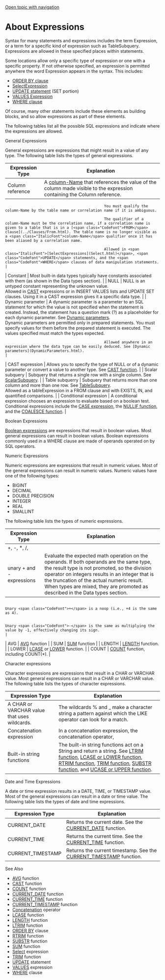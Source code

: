 [Open topic with navigation](../../../index.html#Shared/SQLReference/Expressions/AboutExpressions.html)

<a href="" id="Expressions.AboutExpressions"></a>About []()Expressions
======================================================================

Syntax for many statements and expressions includes the term <span class="ItalicFont">Expression</span>, or a term for a specific kind of expression such as TableSubquery. Expressions are allowed in these specified places within statements.

Some locations allow only a specific type of expression or one with a specific property. If not otherwise specified, an expression is permitted anywhere the word <span class="ItalicFont">Expression</span> appears in the syntax. This includes:

-   [<span class="CodeFont">ORDER BY</span> clause](../Clauses/OrderBy.html)
-   <span class="CodeFont">[SelectExpression](Select.html)</span>
-   [<span class="CodeFont">UPDATE</span> statement](../Statements/UpdateTable.html) (SET portion)
-   [<span class="CodeFont">VALUES</span> Expression](Values.html)
-   [<span class="CodeFont">WHERE</span> clause](../Clauses/Where.html)

Of course, many other statements include these elements as building blocks, and so allow expressions as part of these elements.

The following tables list all the possible SQL expressions and indicate where the expressions are allowed.

[]()General Expressions

General expressions are expressions that might result in a value of any type. The following table lists the types of general expressions.

| <span class="BoldFont">Expression Type</span> | <span class="BoldFont">Explanation</span>                                                                                                                                                                                                                                                                                                                     |
|-----------------------------------------------|---------------------------------------------------------------------------------------------------------------------------------------------------------------------------------------------------------------------------------------------------------------------------------------------------------------------------------------------------------------|
| Column reference                              | A [column-Name](../Identifiers/IdentifierTypes.html#ColumnName) that references the value of the column made visible to the expression containing the Column reference.                                                                                                                                                                                       
                                                 You must qualify the column-Name by the table name or correlation name if it is ambiguous.                                                                                                                                                                                                                                                                     
                                                                                                                                                                                                                                                                                                                                                                                                                
                                                 The qualifier of a column-Name must be the correlation name, if a correlation name is given to a table that is in a [<span class="CodeFont">FROM</span> clause](../Clauses/From.html). The table name is no longer visible as a <span class="ItalicFont">column-Name</span> qualifier once it has been aliased by a correlation name.                          
                                                                                                                                                                                                                                                                                                                                                                                                                
                                                 Allowed in <span class="ItalicFont">[SelectExpressions](Select.html)</span>, <span class="CodeFont">UPDATE</span> statements, and the <span class="CodeFont">WHERE</span> clauses of data manipulation statements.                                                                                                                                             |
| Constant                                      | Most built-in data types typically have constants associated with them (as shown in the Data types section).                                                                                                                                                                                                                                                  |
| <span class="CodeFont">NULL</span>            | <span class="CodeFont">NULL</span> is an untyped constant representing the unknown value.                                                                                                                                                                                                                                                                     
                                                 Allowed in <span class="CodeFont">[CAST](../BuiltInFcns/Cast.html)</span> expressions or in <span class="CodeFont">INSERT VALUES</span> lists and <span class="CodeFont">UPDATE SET</span> clauses. Using it in a <span class="CodeFont">CAST</span> expression gives it a specific data type.                                                                 |
| Dynamic parameter                             | A dynamic parameter is a parameter to an SQL statement for which the value is not specified when the statement is created. Instead, the statement has a question mark (?) as a placeholder for each dynamic parameter. See [Dynamic parameters](DynamicParameters.html).                                                                                      
                                                 Dynamic parameters are permitted only in prepared statements. You must specify values for them before the prepared statement is executed. The values specified must match the types expected.                                                                                                                                                                  
                                                                                                                                                                                                                                                                                                                                                                                                                
                                                 Allowed anywhere in an expression where the data type can be easily deduced. See [Dynamic parameters](DynamicParameters.html).                                                                                                                                                                                                                                 |
| <span class="CodeFont">CAST</span> expression | Allows you to specify the type of NULL or of a dynamic parameter or convert a value to another type. See [<span class="CodeFont">CAST</span> function](../BuiltInFcns/Cast.html).                                                                                                                                                                             |
| Scalar subquery                               | Subquery that returns a single row with a single column. See <span class="ItalicFont">[ScalarSubquery](../Queries/ScalarSubquery.html).</span>                                                                                                                                                                                                                |
| Table subquerry                               | Subquery that returns more than one column and more than one row. See <span class="ItalicFont">[TableSubquery](../Queries/TableSubquery.html).</span>                                                                                                                                                                                                         
                                                 Allowed as a tableExpression in a FROM clause and with EXISTS, IN, and quantified comparisons.                                                                                                                                                                                                                                                                 |
| Conditional expression                        | A conditional expression chooses an expression to evaluate based on a boolean test. Conditional expressions include the [<span class="CodeFont">CASE</span> expression](Case.html), the [<span class="CodeFont">NULLIF</span> function](../BuiltInFcns/Nullif.html), and the [<span class="CodeFont">COALESCE</span> function](../BuiltInFcns/Coalesce.html). |

Boolean Expressions

[Boolean expressions](BooleanExpressions.html) are expressions that result in boolean values. Most general expressions can result in boolean values. Boolean expressions commonly used in a WHERE clause are made of operands operated on by SQL operators.

[]()Numeric Expressions

Numeric expressions are expressions that result in numeric values. Most of the general expressions can result in numeric values. Numeric values have one of the following types:

-   BIGINT
-   DECIMAL
-   DOUBLE PRECISION
-   INTEGER
-   REAL
-   SMALLINT

The following table lists the types of numeric expressions.

| <span class="BoldFont">Expression Type</span>                                                                                        | <span class="BoldFont">Explanation</span>                                                                                                                                                                                                                                                                                  |
|--------------------------------------------------------------------------------------------------------------------------------------|----------------------------------------------------------------------------------------------------------------------------------------------------------------------------------------------------------------------------------------------------------------------------------------------------------------------------|
| <span class="CodeFont">+</span>, <span class="CodeFont">-</span>, <span class="CodeFont">\*</span>, <span class="CodeFont">/</span>, 
 unary <span class="CodeFont">+</span> and <span class="CodeFont">-</span> expressions                                                 | Evaluate the expected math operation on the operands. If both operands are the same type, the result type is not promoted, so the division operator on integers results in an integer that is the truncation of the actual numeric result. When types are mixed, they are promoted as described in the Data types section. 
                                                                                                                                                                                                                                                                                                                                                                                                                                                                    
                                                                                                                                        Unary <span class="CodeFont">+</span> is a noop (i.e., +4 is the same as 4).                                                                                                                                                                                                                                                
                                                                                                                                                                                                                                                                                                                                                                                                                                                                    
                                                                                                                                        Unary <span class="CodeFont">-</span> is the same as multiplying the value by -1, effectively changing its sign.                                                                                                                                                                                                            |
| AVG                                                                                                                                  | [<span class="CodeFont">AVG</span>](../BuiltInFcns/Avg.html) function                                                                                                                                                                                                                                                      |
| SUM                                                                                                                                  | [<span class="CodeFont">SUM</span>](../BuiltInFcns/Sum.html) function                                                                                                                                                                                                                                                      |
| LENGTH                                                                                                                               | [<span class="CodeFont">LENGTH</span>](../BuiltInFcns/Length.html) function.                                                                                                                                                                                                                                               |
| LOWER                                                                                                                                | [<span class="CodeFont">LCASE</span>](../BuiltInFcns/LCase.html) or <span class="CodeFont">[LOWER](../BuiltInFcns/LCase.html)</span> function.                                                                                                                                                                             |
| COUNT                                                                                                                                | [<span class="CodeFont">COUNT</span>](../BuiltInFcns/Count.html) function, including <span class="CodeFont">COUNT(\*).</span>                                                                                                                                                                                              |

[]()Character expressions

Character expressions are expressions that result in a <span class="CodeFont">CHAR</span> or <span class="CodeFont">VARCHAR</span> value. Most general expressions can result in a <span class="CodeFont">CHAR</span> or <span class="CodeFont">VARCHAR</span> value. The following table lists the types of character expressions.

| <span class="BoldFont">Expression Type</span>                                                            | <span class="BoldFont">Explanation</span>                                                                                                                                                                                                                                                                                                                                                                                                                                                                                                                      |
|----------------------------------------------------------------------------------------------------------|----------------------------------------------------------------------------------------------------------------------------------------------------------------------------------------------------------------------------------------------------------------------------------------------------------------------------------------------------------------------------------------------------------------------------------------------------------------------------------------------------------------------------------------------------------------|
| A <span class="CodeFont">CHAR</span> or <span class="CodeFont">VARCHAR</span> value that uses wildcards. | The wildcards <span class="CodeFont">%</span> and <span class="CodeFont">\_</span> make a character string a pattern against which the <span class="CodeFont">LIKE</span> operator can look for a match.                                                                                                                                                                                                                                                                                                                                                       |
| Concatenation expression                                                                                 | In a concatenation expression, the concatenation operator, <span class="CodeFont">||</span>, concatenates its right operand to the end of its left operand. Operates on character and bit strings. See [Concatenation operator](../BuiltInFcns/Concatenation.html).                                                                                                                                                                                                                                                                                            |
| Built-in string functions                                                                                | The built-in string functions act on a String and return a string. See [<span class="CodeFont">LTRIM function</span>](../BuiltInFcns/LTrim.html), [<span class="CodeFont">LCASE or LOWER function</span>](../BuiltInFcns/LCase.html), [<span class="CodeFont">RTRIM function</span>](../BuiltInFcns/RTrim.html), [<span class="CodeFont">TRIM function</span>](../BuiltInFcns/Trim.html), [<span class="CodeFont">SUBSTR function</span>](../BuiltInFcns/Substr.html), and [<span class="CodeFont">UCASE or UPPER function</span>](../BuiltInFcns/UCase.html). |

[]()Date and Time Expressions

A date or time expression results in a <span class="CodeFont">DATE</span>, <span class="CodeFont">TIME</span>, or <span class="CodeFont">TIMESTAMP</span> value. Most of the general expressions can result in a date or time value. The following table lists the types of date and time expressions.

| <span class="BoldFont">Expression Type</span> | <span class="BoldFont">Explanation</span>                                                                                                 |
|-----------------------------------------------|-------------------------------------------------------------------------------------------------------------------------------------------|
| CURRENT\_DATE                                 | Returns the current date. See the [<span class="CodeFont">CURRENT\_DATE</span>](../BuiltInFcns/CurrentDate.html) function.                |
| CURRENT\_TIME                                 | Returns the current time. See the [<span class="CodeFont">CURRENT\_TIME</span>](../BuiltInFcns/CurrentTime.html) function.                |
| CURRENT\_TIMESTAMP                            | Returns the current timestamp. See the [<span class="CodeFont">CURRENT\_TIMESTAMP</span>](../BuiltInFcns/CurrentTimestamp.html) function. |

See Also

-   [<span class="CodeFont">AVG</span>](../BuiltInFcns/Avg.html) function
-   [<span class="CodeFont">CAST</span>](../BuiltInFcns/Cast.html) function
-   [<span class="CodeFont">COUNT</span>](../BuiltInFcns/Count.html) function
-   [<span class="CodeFont">CURRENT\_DATE</span>](../BuiltInFcns/CurrentDate.html) function
-   [<span class="CodeFont">CURRENT\_TIME</span>](../BuiltInFcns/CurrentTime.html) function
-   [<span class="CodeFont">CURRENT\_TIMESTAMP</span>](../BuiltInFcns/CurrentTimestamp.html) function
-   [<span class="CodeFont">Concatenation</span>](../BuiltInFcns/Concatenation.html) operator
-   [<span class="CodeFont">LCASE</span>](../BuiltInFcns/LCase.html) function
-   [<span class="CodeFont">LENGTH</span>](../BuiltInFcns/Length.html) function
-   [<span class="CodeFont">LTRIM</span>](../BuiltInFcns/LTrim.html) function
-   [<span class="CodeFont">ORDER BY</span>](../Clauses/OrderBy.html) clause
-   [<span class="CodeFont">RTRIM</span>](../BuiltInFcns/RTrim.html) function
-   [<span class="CodeFont">SUBSTR</span>](../BuiltInFcns/Substr.html) function
-   [<span class="CodeFont">SUM</span>](../BuiltInFcns/Sum.html) function
-   [<span class="CodeFont">Select</span>](Select.html) expression
-   [<span class="CodeFont">TRIM</span>](../BuiltInFcns/Trim.html) function
-   [<span class="CodeFont">UPDATE</span>](../Statements/UpdateTable.html) statement
-   [<span class="CodeFont">VALUES</span>](Values.html) expression
-   [<span class="CodeFont">WHERE</span>](../Clauses/Where.html) clause

 


